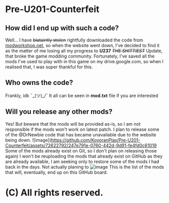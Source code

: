 # Pre-U201-Counterfeit
## How did I end up with such a code?
Well... I have ~~blataintly stolen~~ rightfully downloaded the code from [modworkshop.net](http://www.modworkshop.net/), so when the website went down, I've decided to find it as the matter of me losing all my progress to **U237** ~~*THE SHITTIEST*~~ Update, that broke the game modding community. Fortunately, I've saved all the mods I've used to play with in this game on my drive.google.com, so when I realised that, I was super thankful for this.
## Who owns the code?
Frankly, idk ¯\_(ツ)_/¯ It all can be seen in **mod.txt** file if you are interested
## Will you release any other mods?
Yes! But beware that the mods will be provided as-is, so I am not responsible if the mods won't work on latest patch.
I plan to release some of the @DrNewbie code that has became unavailable due to the website being down.
![image](https://github.com/KovoranPlay/Pre-U201-Counterfeit/assets/72622792/247e791e-0760-442d-9d91-fe4fd0c61019 Some of the mods already exist on Git, so I don't plan on releasing those again)
I won't be reuploading the mods that already exist on GitHub as they are already available, I am seeking only to restore some of the mods I had back in the days. Not actually planing to
![image](https://github.com/KovoranPlay/Pre-U201-Counterfeit/assets/72622792/238c3840-f55a-4b2e-bd16-b21b49d4e672)
This is the list of the mods that will, eventually, end up on this GitHub board.
# (C) All rights reserved.
